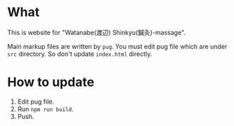 # What
This is website for "Watanabe(渡辺) Shinkyu(鍼灸)-massage".

Main markup files are written by `pug`. You must edit pug file which are under `src` directory.
So don't update `index.html` directly.

# How to update
1. Edit pug file.
2. Run `npm run build`.
3. Push.
